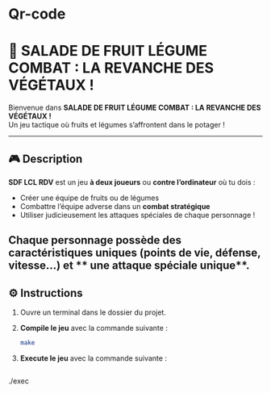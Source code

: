 # Qr-code

# 🥗 SALADE DE FRUIT LÉGUME COMBAT : LA REVANCHE DES VÉGÉTAUX !



Bienvenue dans **SALADE DE FRUIT LÉGUME COMBAT : LA REVANCHE DES VÉGÉTAUX !**  
Un jeu tactique où fruits et légumes s’affrontent dans le potager !

---

## 🎮 Description

**SDF LCL RDV** est un jeu **à deux joueurs** ou **contre l’ordinateur** où tu dois :
- Créer une équipe de fruits ou de légumes
- Combattre l’équipe adverse dans un **combat stratégique**
- Utiliser judicieusement les attaques spéciales de chaque personnage !

Chaque personnage possède des  **caractéristiques uniques** (points de vie, défense, vitesse...) et  ** une attaque spéciale unique**. 
---

## ⚙️ Instructions


1. Ouvre un terminal dans le dossier du projet.

2. **Compile le jeu** avec la commande suivante :
   ```bash
   make
3. **Execute le jeu** avec la commande suivante :
   ```bash
./exec 

